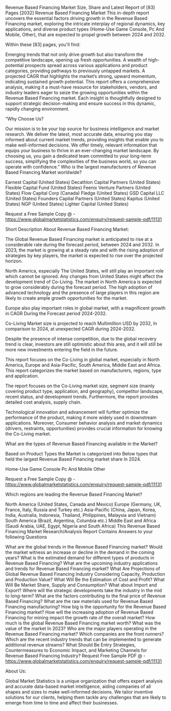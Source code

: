 Revenue Based Financing Market Size, Share and Latest Report of [83] Pages [2032]
Revenue Based Financing Market This in-depth report uncovers the essential factors driving growth in the Revenue Based Financing market, exploring the intricate interplay of regional dynamics, key applications, and diverse product types (Home-Use Game Console, Pc And Mobile, Other), that are expected to propel growth between 2024 and 2032.

Within these [83] pages, you'll find:

Emerging trends that not only drive growth but also transform the competitive landscape, opening up fresh opportunities.
A wealth of high-potential prospects spread across various applications and product categories, providing pathways to previously untapped markets.
A projected CAGR that highlights the market’s strong, upward momentum, indicating sustained growth potential.
This report offers a comprehensive analysis, making it a must-have resource for stakeholders, vendors, and industry leaders eager to seize the growing opportunities within the Revenue Based Financing market. Each insight is thoughtfully designed to support strategic decision-making and ensure success in this dynamic, rapidly changing environment.

“Why Choose Us?

Our mission is to be your top source for business intelligence and market research.
We deliver the latest, most accurate data, ensuring you stay informed about current market trends, providing insights that enable you to make well-informed decisions.
We offer timely, relevant information that equips your business to thrive in an ever-changing market landscape.
By choosing us, you gain a dedicated team committed to your long-term success, simplifying the complexities of the business world, so you can operate with confidence.”
Who is the largest manufacturers of Revenue Based Financing Market worldwide?

 

Earnest Capital (United States)
Decathlon Capital Partners (United States)
Flexible Capital Fund (United States)
Feenix Venture Partners (United States)
Flow Capital Corp (Canada)
Fledge (United States)
GSD Capital
LLC (United States)
Founders Capital Partners (United States)
Kapitus (United States)
NGP (United States)
Lighter Capital (United States)
 

Request a Free Sample Copy @ - https://www.globalmarketstatistics.com/enquiry/request-sample-pdf/11131

 

Short Description About Revenue Based Financing Market:

The Global Revenue Based Financing market is anticipated to rise at a considerable rate during the forecast period, between 2024 and 2032. In 2023, the market is growing at a steady rate and with the rising adoption of strategies by key players, the market is expected to rise over the projected horizon.

North America, especially The United States, will still play an important role which cannot be ignored. Any changes from United States might affect the development trend of Co-Living. The market in North America is expected to grow considerably during the forecast period. The high adoption of advanced technology and the presence of large players in this region are likely to create ample growth opportunities for the market.

Europe also play important roles in global market, with a magnificent growth in CAGR During the Forecast period 2024-2032.

Co-Living Market size is projected to reach Multimillion USD by 2032, In comparison to 2024, at unexpected CAGR during 2024-2032.

Despite the presence of intense competition, due to the global recovery trend is clear, investors are still optimistic about this area, and it will still be more new investments entering the field in the future.

This report focuses on the Co-Living in global market, especially in North America, Europe and Asia-Pacific, South America, Middle East and Africa. This report categorizes the market based on manufacturers, regions, type and application.

The report focuses on the Co-Living market size, segment size (mainly covering product type, application, and geography), competitor landscape, recent status, and development trends. Furthermore, the report provides detailed cost analysis, supply chain.

Technological innovation and advancement will further optimize the performance of the product, making it more widely used in downstream applications. Moreover, Consumer behavior analysis and market dynamics (drivers, restraints, opportunities) provides crucial information for knowing the Co-Living market.

What are the types of Revenue Based Financing available in the Market?

Based on Product Types the Market is categorized into Below types that held the largest Revenue Based Financing market share In 2024.

 

Home-Use Game Console
Pc And Mobile
Other
 

Request a Free Sample Copy @ - https://www.globalmarketstatistics.com/enquiry/request-sample-pdf/11131

Which regions are leading the Revenue Based Financing Market?

North America (United States, Canada and Mexico)
Europe (Germany, UK, France, Italy, Russia and Turkey etc.)
Asia-Pacific (China, Japan, Korea, India, Australia, Indonesia, Thailand, Philippines, Malaysia and Vietnam)
South America (Brazil, Argentina, Columbia etc.)
Middle East and Africa (Saudi Arabia, UAE, Egypt, Nigeria and South Africa)
This Revenue Based Financing Market Research/Analysis Report Contains Answers to your following Questions

What are the global trends in the Revenue Based Financing market? Would the market witness an increase or decline in the demand in the coming years?
What is the estimated demand for different types of products in Revenue Based Financing? What are the upcoming industry applications and trends for Revenue Based Financing market?
What Are Projections of Global Revenue Based Financing Industry Considering Capacity, Production and Production Value? What Will Be the Estimation of Cost and Profit? What Will Be Market Share, Supply and Consumption? What about Import and Export?
Where will the strategic developments take the industry in the mid to long-term?
What are the factors contributing to the final price of Revenue Based Financing? What are the raw materials used for Revenue Based Financing manufacturing?
How big is the opportunity for the Revenue Based Financing market? How will the increasing adoption of Revenue Based Financing for mining impact the growth rate of the overall market?
How much is the global Revenue Based Financing market worth? What was the value of the market In 2023?
Who are the major players operating in the Revenue Based Financing market? Which companies are the front runners?
Which are the recent industry trends that can be implemented to generate additional revenue streams?
What Should Be Entry Strategies, Countermeasures to Economic Impact, and Marketing Channels for Revenue Based Financing Industry?
Request Free Sample PDF @ - https://www.globalmarketstatistics.com/enquiry/request-sample-pdf/11131

About Us:

Global Market Statistics is a unique organization that offers expert analysis and accurate data-based market intelligence, aiding companies of all shapes and sizes to make well-informed decisions. We tailor inventive solutions for our clients, helping them tackle any challenges that are likely to emerge from time to time and affect their businesses.